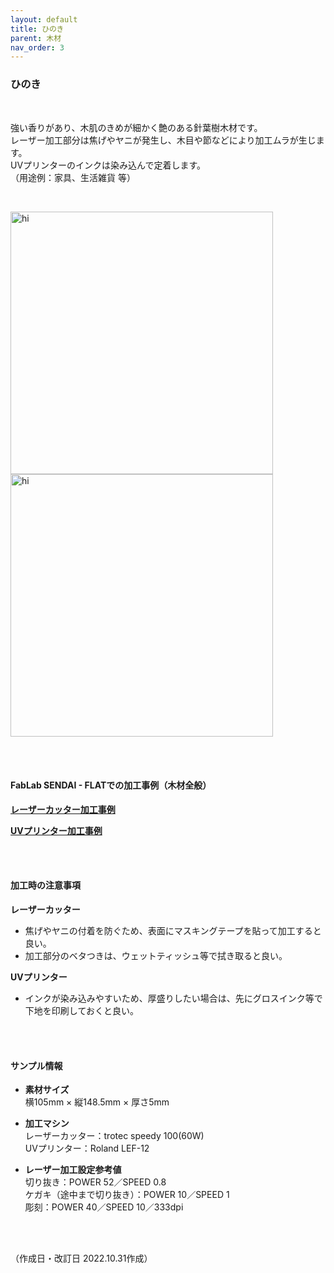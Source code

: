 ```yaml
---
layout: default
title: ひのき
parent: 木材
nav_order: 3
---
```


### ひのき
<br>

強い香りがあり、木肌のきめが細かく艶のある針葉樹木材です。<br>
レーザー加工部分は焦げやヤニが発生し、木目や節などにより加工ムラが生じます。<br>
UVプリンターのインクは染み込んで定着します。<br>
（用途例：家具、生活雑貨 等）

<br>

<img src="assets/03_Hinoki_1.png" width="420" alt="hi" class="inline"/> <img src="assets/03_Hinoki_2.png" width="420" alt="hi" class="inline"/>

<br><br>

#### FabLab SENDAI - FLATでの加工事例（木材全般）

[**レーザーカッター加工事例**](https://www.flickr.com/search/?user_id=96175517%40N02&sort=date-taken-desc&safe_search=1&view_all=1&tags=woodlc)

[**UVプリンター加工事例**](https://www.flickr.com/search/?user_id=96175517%40N02&sort=date-taken-desc&safe_search=1&view_all=1&tags=wooduv)

<br><br>

#### 加工時の注意事項

**レーザーカッター**
<br>
* 焦げやヤニの付着を防ぐため、表面にマスキングテープを貼って加工すると良い。
* 加工部分のベタつきは、ウェットティッシュ等で拭き取ると良い。

**UVプリンター**
<br>
* インクが染み込みやすいため、厚盛りしたい場合は、先にグロスインク等で下地を印刷しておくと良い。

<br><br>

#### サンプル情報

* **素材サイズ**<br>
横105mm × 縦148.5mm × 厚さ5mm

* **加工マシン**<br>
レーザーカッター：trotec speedy 100(60W)<br>
UVプリンター：Roland LEF-12<br>

* **レーザー加工設定参考値**<br>
切り抜き：POWER 52／SPEED 0.8<br>
ケガキ（途中まで切り抜き）：POWER 10／SPEED 1<br>
彫刻：POWER 40／SPEED 10／333dpi<br>

<br><br>

（作成日・改訂日 2022.10.31作成）
